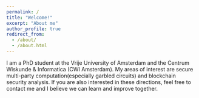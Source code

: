 ```yaml
---
permalink: /
title: "Welcome!"
excerpt: "About me"
author_profile: true
redirect_from: 
  - /about/
  - /about.html
---
```


I am a PhD student at the Vrije University of Amsterdam and the Centrum Wiskunde & Informatica (CWI Amsterdam). My areas of interest are secure multi-party computation(especially garbled circuits) and blockchain security analysis. If you are also interested in these directions, feel free to contact me and I believe we can learn and improve together.
